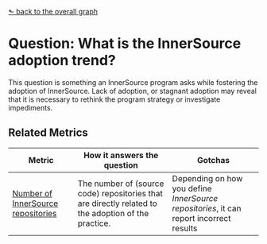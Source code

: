 [⬑ back to the overall graph](../use_gqm.md)

# **Question:** What is the InnerSource adoption trend?

This question is something an InnerSource program asks while fostering the adoption of InnerSource.
Lack of adoption, or stagnant adoption may reveal that it is necessary to rethink the program strategy or investigate impediments.

## Related Metrics

| **Metric** | **How it answers the question** | **Gotchas** |
| --- | --- | --- |
| [Number of InnerSource repositories](../metrics/number-of-innersource-repositories.md) | The number of (source code) repositories that are directly related to the adoption of the practice. | Depending on how you define _InnerSource repositories_, it can report incorrect results |
